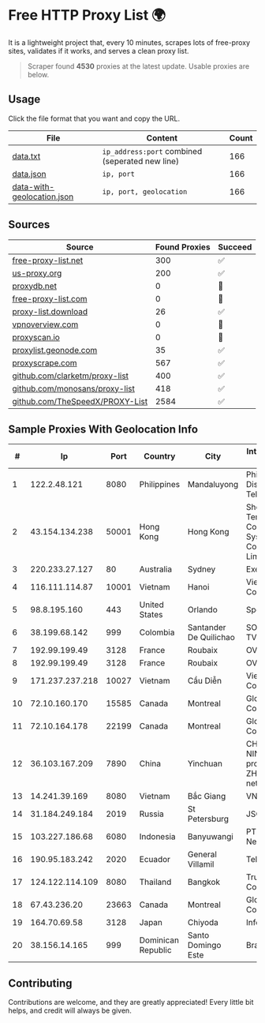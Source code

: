 
# Free HTTP Proxy List 🌍

It is a lightweight project that, every 10 minutes, scrapes lots of free-proxy sites, validates if it works, and serves a clean proxy list.


> Scraper found **4530** proxies at the latest update. Usable proxies are below.

## Usage

Click the file format that you want and copy the URL.


|File|Content|Count|
|----|-------|-----|
|[data.txt](https://raw.githubusercontent.com/themiralay/Proxy-List-World/master/data.txt)|`ip_address:port` combined (seperated new line)|166|
|[data.json](https://raw.githubusercontent.com/themiralay/Proxy-List-World/master/data.json)|`ip, port`|166|
|[data-with-geolocation.json](https://raw.githubusercontent.com/themiralay/Proxy-List-World/master/data-with-geolocation.json)|`ip, port, geolocation`|166|

## Sources

|Source|Found Proxies|Succeed|
|------|-------------|-------|
|[free-proxy-list.net](https://free-proxy-list.net)|300|✅|
|[us-proxy.org](https://www.us-proxy.org)|200|✅|
|[proxydb.net](http://proxydb.net)|0|🚫|
|[free-proxy-list.com](https://free-proxy-list.com/?page=&port=&type%5B%5D=http&type%5B%5D=https&up_time=0&search=Search)|0|🚫|
|[proxy-list.download](https://www.proxy-list.download/HTTP)|26|✅|
|[vpnoverview.com](https://vpnoverview.com/privacy/anonymous-browsing/free-proxy-servers)|0|🚫|
|[proxyscan.io](https://www.proxyscan.io)|0|🚫|
|[proxylist.geonode.com](https://proxylist.geonode.com/api/proxy-list?limit=300&page=1&sort_by=lastChecked&sort_type=desc&protocols=http,https)|35|✅|
|[proxyscrape.com](https://api.proxyscrape.com/v2/?request=displayproxies&protocol=http&timeout=10000&country=all&ssl=all&anonymity=all)|567|✅|
|[github.com/clarketm/proxy-list](https://raw.githubusercontent.com/clarketm/proxy-list/master/proxy-list-raw.txt)|400|✅|
|[github.com/monosans/proxy-list](https://raw.githubusercontent.com/monosans/proxy-list/main/proxies/http.txt)|418|✅|
|[github.com/TheSpeedX/PROXY-List](https://raw.githubusercontent.com/TheSpeedX/PROXY-List/master/http.txt)|2584|✅|


## Sample Proxies With Geolocation Info

|#|Ip|Port|Country|City|Internet Service Provider|
|-|--|----|-------|----|-------------------------|
|1|122.2.48.121|8080|Philippines|Mandaluyong|Philippine Long Distance Telephone Co.|
|2|43.154.134.238|50001|Hong Kong|Hong Kong|Shenzhen Tencent Computer Systems Company Limited|
|3|220.233.27.127|80|Australia|Sydney|Exetel Pty Ltd|
|4|116.111.114.87|10001|Vietnam|Hanoi|Viettel Corporation|
|5|98.8.195.160|443|United States|Orlando|Spectrum|
|6|38.199.68.142|999|Colombia|Santander De Quilichao|SOMOS TV+INTERNET|
|7|192.99.199.49|3128|France|Roubaix|OVH Hosting|
|8|192.99.199.49|3128|France|Roubaix|OVH Hosting|
|9|171.237.237.218|10027|Vietnam|Cầu Diễn|Viettel Corporation|
|10|72.10.160.170|15585|Canada|Montreal|GloboTech Communications|
|11|72.10.164.178|22199|Canada|Montreal|GloboTech Communications|
|12|36.103.167.209|7890|China|Yinchuan|CHINANET NINGXIA province ZHONGWEI IDC network|
|13|14.241.39.169|8080|Vietnam|Bắc Giang|VNPT|
|14|31.184.249.184|2019|Russia|St Petersburg|JSC Selectel|
|15|103.227.186.68|6080|Indonesia|Banyuwangi|PT Master Star Network|
|16|190.95.183.242|2020|Ecuador|General Villamil|Telconet S.A|
|17|124.122.114.109|8080|Thailand|Bangkok|True Internet Co., Ltd.|
|18|67.43.236.20|23663|Canada|Montreal|GloboTech Communications|
|19|164.70.69.58|3128|Japan|Chiyoda|InfoSphere|
|20|38.156.14.165|999|Dominican Republic|Santo Domingo Este|Bravic SRL|



## Contributing

Contributions are welcome, and they are greatly appreciated! Every
little bit helps, and credit will always be given.

